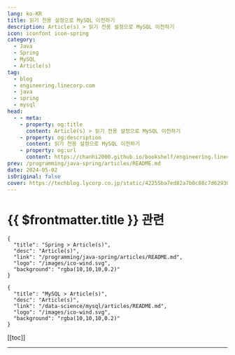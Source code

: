 ```yaml
---
lang: ko-KR
title: 읽기 전용 설정으로 MySQL 이전하기
description: Article(s) > 읽기 전용 설정으로 MySQL 이전하기
icon: iconfont icon-spring
category: 
  - Java
  - Spring
  - MySQL
  - Article(s)
tag: 
  - blog
  - engineering.linecorp.com
  - java
  - spring
  - mysql
head:
  - - meta:
    - property: og:title
      content: Article(s) > 읽기 전용 설정으로 MySQL 이전하기
    - property: og:description
      content: 읽기 전용 설정으로 MySQL 이전하기
    - property: og:url
      content: https://chanhi2000.github.io/bookshelf/engineering.linecorp.com/migrate-mysql-with-read-only-mode.html
prev: /programming/java-spring/articles/README.md
date: 2024-05-02
isOriginal: false
cover: https://techblog.lycorp.co.jp/static/42255ba7ed82a7b0c88c7d62930764c5/7d66e/1714614768494.png
---
```


# {{ $frontmatter.title }} 관련

```component VPCard
{
  "title": "Spring > Article(s)",
  "desc": "Article(s)",
  "link": "/programming/java-spring/articles/README.md",
  "logo": "/images/ico-wind.svg",
  "background": "rgba(10,10,10,0.2)"
}
```

```component VPCard
{
  "title": "MySQL > Article(s)",
  "desc": "Article(s)",
  "link": "/data-science/mysql/articles/README.md",
  "logo": "/images/ico-wind.svg",
  "background": "rgba(10,10,10,0.2)"
}
```

[[toc]]

---

<SiteInfo
  name="읽기 전용 설정으로 MySQL 이전하기"
  desc="안녕하세요. VOOM Server Unit에서 LINE VOOM 서비스를 개발하고 있는 서용준입니다. LINE VOOM 서비스는 메인 콘텐츠인 포스트를 저장하기 위해 My..."
  url="https://techblog.lycorp.co.jp/ko/migrate-mysql-with-read-only-mode"
  logo="https://engineering.linecorp.com/favicon-32x32.png?v=6d6085f233d02c34273fa8a8849b502a"
  preview="https://techblog.lycorp.co.jp/static/42255ba7ed82a7b0c88c7d62930764c5/7d66e/1714614768494.png"/>

<!-- TODO: 작성 -->

